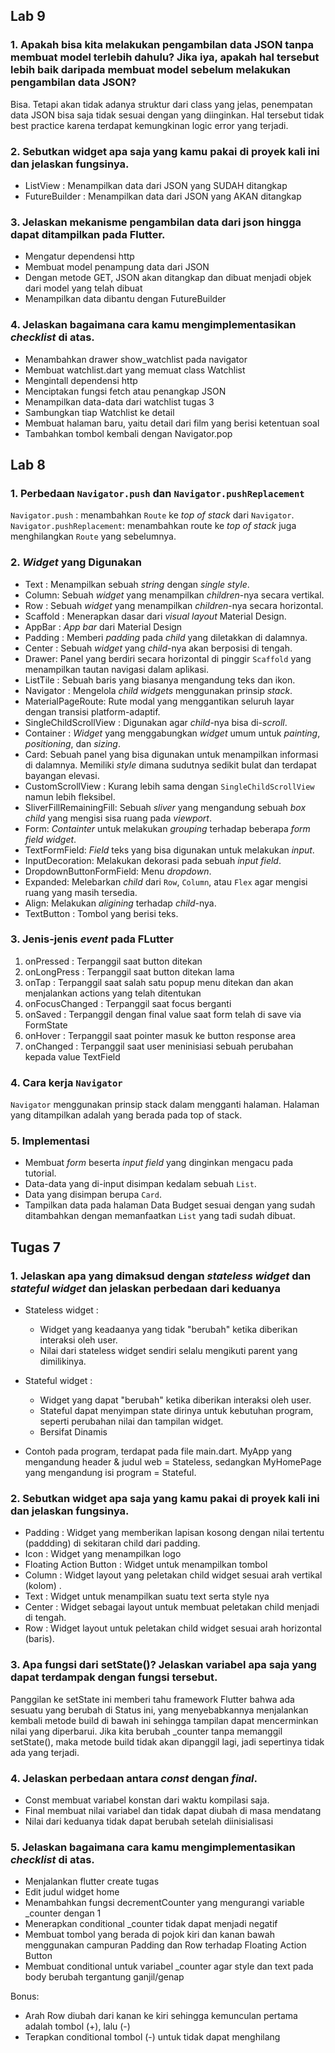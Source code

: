 

## **Lab 9**
### 1. Apakah bisa kita melakukan pengambilan data JSON tanpa membuat model terlebih dahulu? Jika iya, apakah hal tersebut lebih baik daripada membuat model sebelum melakukan pengambilan data JSON?
Bisa. Tetapi akan tidak adanya struktur dari class yang jelas, penempatan data JSON bisa saja tidak sesuai dengan yang diinginkan. Hal tersebut tidak best practice karena terdapat kemungkinan logic error yang terjadi.

### 2. Sebutkan widget apa saja yang kamu pakai di proyek kali ini dan jelaskan fungsinya.
- ListView : Menampilkan data dari JSON yang SUDAH ditangkap
- FutureBuilder : Menampilkan data dari JSON yang AKAN ditangkap

### 3. Jelaskan mekanisme pengambilan data dari json hingga dapat ditampilkan pada Flutter.
- Mengatur dependensi http
- Membuat model penampung data dari JSON
- Dengan metode GET, JSON akan ditangkap dan dibuat menjadi objek dari model yang telah dibuat
- Menampilkan data dibantu dengan FutureBuilder

### 4. Jelaskan bagaimana cara kamu mengimplementasikan *checklist* di atas.
- Menambahkan drawer show_watchlist pada navigator
- Membuat watchlist.dart yang memuat class Watchlist
- Mengintall dependensi http
- Menciptakan fungsi fetch atau penangkap JSON
- Menampilkan data-data dari watchlist tugas 3
- Sambungkan tiap Watchlist ke detail
- Membuat halaman baru, yaitu detail dari film yang berisi ketentuan soal
- Tambahkan tombol kembali dengan Navigator.pop


## **Lab 8**
### 1. Perbedaan `Navigator.push` dan `Navigator.pushReplacement`
`Navigator.push` : menambahkan `Route` ke *top of stack* dari `Navigator`.
`Navigator.pushReplacement`:  menambahkan route ke *top of stack* juga menghilangkan `Route` yang sebelumnya.

### 2. *Widget* yang Digunakan
* Text : Menampilkan sebuah *string* dengan *single style*.
* Column: Sebuah *widget* yang menampilkan *children*-nya secara vertikal.
* Row : Sebuah *widget* yang menampilkan *children*-nya secara horizontal.
* Scaffold : Menerapkan dasar dari *visual layout* Material Design.
* AppBar : *App bar* dari Material Design
* Padding : Memberi *padding* pada *child* yang diletakkan di dalamnya.
* Center : Sebuah *widget* yang *child*-nya akan berposisi di tengah.
* Drawer: Panel yang berdiri secara horizontal di pinggir `Scaffold` yang menampilkan tautan navigasi dalam aplikasi.
*  ListTile : Sebuah baris yang biasanya mengandung teks dan ikon.
* Navigator : Mengelola *child widgets* menggunakan prinsip *stack*.
* MaterialPageRoute: Rute modal yang menggantikan seluruh layar dengan transisi platform-adaptif.
* SingleChildScrollView : Digunakan agar *child*-nya bisa di-*scroll*.
* Container : *Widget* yang menggabungkan *widget* umum untuk *painting*, *positioning*, dan *sizing*.
* Card: Sebuah panel yang bisa digunakan untuk menampilkan informasi di dalamnya. Memiliki *style* dimana sudutnya sedikit bulat dan terdapat bayangan elevasi.
* CustomScrollView : Kurang lebih sama dengan `SingleChildScrollView` namun lebih fleksibel.
* SliverFillRemainingFill: Sebuah *sliver* yang mengandung sebuah *box child* yang mengisi sisa ruang pada *viewport*.
* Form: *Containter* untuk melakukan *grouping* terhadap beberapa *form field widget*.
* TextFormField: *Field* teks yang bisa digunakan untuk melakukan *input*.
* InputDecoration: Melakukan dekorasi pada sebuah *input field*.
* DropdownButtonFormField: Menu *dropdown*.
* Expanded: Melebarkan *child* dari `Row`, `Column`, atau `Flex` agar mengisi ruang yang masih tersedia.
* Align: Melakukan *aligining* terhadap *child*-nya.
* TextButton : Tombol yang berisi teks.

### 3. Jenis-jenis *event* pada FLutter
1. onPressed        : Terpanggil saat button ditekan
2. onLongPress      : Terpanggil saat button ditekan lama
3. onTap            : Terpanggil saat salah satu popup menu ditekan dan akan menjalankan actions yang telah ditentukan
4. onFocusChanged   : Terpanggil saat focus berganti
5. onSaved          : Terpanggil dengan final value saat form telah di save via FormState
6. onHover          : Terpanggil saat pointer masuk ke button response area
7. onChanged        : Terpanggil saat user meninisiasi sebuah perubahan kepada value TextField

### 4. Cara kerja `Navigator`
`Navigator` menggunakan prinsip stack dalam mengganti halaman. Halaman yang ditampilkan adalah yang berada pada top of stack.

### 5. Implementasi
* Membuat *form* beserta *input field* yang dinginkan mengacu pada tutorial.
* Data-data yang di-input disimpan kedalam sebuah `List`.
* Data yang disimpan berupa `Card`.
* Tampilkan data pada halaman Data Budget sesuai dengan yang sudah ditambahkan dengan memanfaatkan `List` yang tadi sudah dibuat.


## Tugas 7

### 1. Jelaskan apa yang dimaksud dengan *stateless widget* dan *stateful widget* dan jelaskan perbedaan dari keduanya
- Stateless widget : 
  - Widget yang  keadaanya yang tidak "berubah" ketika diberikan interaksi oleh user. 
  - Nilai dari stateless widget sendiri selalu mengikuti parent yang dimilikinya.
  
- Stateful widget :
  - Widget yang dapat "berubah" ketika diberikan interaksi oleh user. 
  - Stateful dapat menyimpan state dirinya untuk kebutuhan program, seperti perubahan nilai dan tampilan widget.
  - Bersifat Dinamis
  
- Contoh pada program, terdapat pada file main.dart. MyApp yang mengandung header & judul web = Stateless, sedangkan MyHomePage yang mengandung isi program = Stateful.

### 2. Sebutkan widget apa saja yang kamu pakai di proyek kali ini dan jelaskan fungsinya.
- Padding : Widget yang memberikan lapisan kosong dengan nilai tertentu (paddding) di sekitaran child dari padding.
- Icon : Widget yang menampilkan logo
- Floating Action Button : Widget untuk menampilkan tombol
- Column : Widget layout yang peletakan child widget sesuai arah vertikal (kolom) .
- Text : Widget untuk menampilkan suatu text serta style nya
- Center : Widget sebagai layout untuk membuat peletakan child menjadi di tengah. 
- Row : Widget layout untuk peletakan child widget sesuai arah horizontal (baris).

### 3. Apa fungsi dari **setState()**? Jelaskan variabel apa saja yang dapat terdampak dengan fungsi tersebut.
Panggilan ke setState ini memberi tahu framework Flutter bahwa ada sesuatu yang berubah di Status ini, yang menyebabkannya menjalankan kembali metode build di bawah ini
sehingga tampilan dapat mencerminkan nilai yang diperbarui. Jika kita berubah _counter tanpa memanggil setState(), maka metode build tidak akan dipanggil lagi, jadi sepertinya tidak ada yang terjadi.

### 4. Jelaskan perbedaan antara *const* dengan *final*.
- Const membuat variabel konstan dari waktu kompilasi saja.
- Final membuat nilai variabel dan tidak dapat diubah di masa mendatang
- Nilai dari keduanya tidak dapat berubah setelah diinisialisasi

### 5. Jelaskan bagaimana cara kamu mengimplementasikan *checklist* di atas.
- Menjalankan flutter create tugas
- Edit judul widget home
- Menambahkan fungsi decrementCounter yang mengurangi variable _counter dengan 1
- Menerapkan  conditional _counter tidak dapat menjadi negatif
- Membuat tombol yang berada di pojok kiri dan kanan bawah menggunakan campuran Padding dan Row terhadap Floating Action Button
- Membuat conditional untuk  variabel _counter agar style dan text pada body berubah tergantung ganjil/genap 

Bonus:
- Arah Row diubah dari kanan ke kiri sehingga kemunculan pertama adalah tombol (+), lalu (-) 
- Terapkan conditional tombol (-) untuk tidak dapat menghilang



